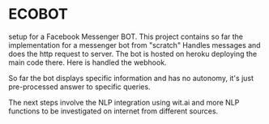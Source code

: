 # ECOBOT
setup for a Facebook Messenger BOT.
This project contains so far the implementation for a messenger bot from "scratch"
Handles messages and does the http request to server.
The bot is hosted on heroku deploying the main code there.
Here is handled the webhook.

So far the bot displays specific information and has no autonomy, it's just pre-processed answer to specific queries.

The next steps involve the NLP integration using wit.ai and more NLP functions to be investigated on internet from different sources.
